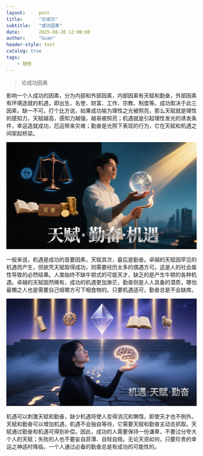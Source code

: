 ```yaml
---
layout:     post
title:      "论成功"
subtitle:   "成功因素"
date:       2025-08-28 12:00:00
author:     "Guan"
header-style: text
catalog: true
tags:
    - 随想
---
```


> 论成功因素

影响一个人成功的因素，分为内部和外部因素，内部因素有天赋和勤奋，外部因素有环境造就的机遇，即出生、名誉、财富、工作、宗教、制度等。成功取决于此三因素，缺一不可。打个比方说，如果成功喻为理性之光被照亮，那么天赋就是理性的感知力，天赋越高，感知力越强，越易被照亮；机遇就是引起理性发光的诱发条件，幸运造就成功，厄运带来灾难；勤奋是光照下表现的行为，它在天赋和机遇之间架起桥梁。

![成功论](/img/chengong01.png)

一般来说，机遇是成功的首要因素，天赋其次，最后是勤奋。卓越的天赋因罕见的机遇而产生，但欲凭天赋取得成功，则需要经历太多的偶遇方可。这是人的社会属性导致的必然结果。人类始终不缺牛顿式的可能天才，缺乏的是产生牛顿的各种机遇。卓越的天赋固然稀有，成功的机遇更加渺茫，勤奋则是人人具备的潜质，哪怕最懒之人也是需要自己咀嚼方可下咽食物的。只要机遇适可，勤奋总是不会缺席。

![成功论](/img/chengong02.png)

机遇可以刺激天赋和勤奋，缺少机遇将使人变得消沉和懒惰，即使天才也不例外。天赋和勤奋可以增加机遇，机遇不会独自等待，它需要天赋和勤奋主动去抓取。天赋通过勤奋和机遇可得到补偿。因此，成功的人需要保持一份谦卑，不要过分夸大个人的天赋；失败的人也不要妄自菲薄、自轻自贱。无论天资如何，只要珍贵的幸运之神适时降临，一个人通过必备的勤奋总是有成功的可能性的。